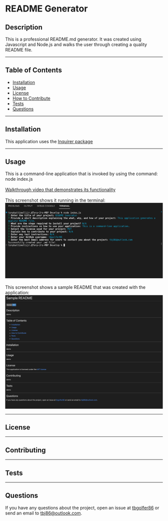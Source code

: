 # README Generator
  
  ## Description
  This is a professional README.md generator. It was created using Javascript and Node.js and walks the user through creating a quality README file.

---

  ## Table of Contents  

  - [Installation](#installation)
  - [Usage](#usage)
  - [License](#license)
  - [How to Contribute](#contribute)
  - [Tests](#tests)
  - [Questions](#questions)

---

  ## Installation
  This application uses the [Inquirer package](https://www.npmjs.com/package/inquirer/v/8.2.4)

---

  ## Usage
  This is a command-line application that is invoked by using the command: node index.js<br><br>
  [Walkthrough video that demonstrates its functionality](README-Generator.webm)<br><br>
  This screenshot shows it running in the terminal:<br>
  ![alt text](/Develop/assets/images/Screenshot%202023-01-30%20at%205.38.18%20PM.png)<br><br>
  This screenshot shows a sample README that was created with the application:<br>
  ![alt text](/Develop/assets/images/Screenshot%202023-02-01%20at%2010.55.51%20AM.png)

---

  ## License
  
  
---

  ## Contributing
  

---

  ## Tests 
  

---

  ## Questions
  If you have any questions about the project, open an issue at [tbgolfer86](https://www.github.com/tbgolfer86) or send an email to tbj86@outlook.com.

